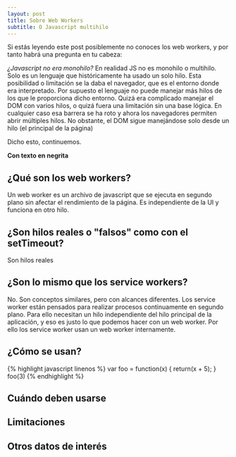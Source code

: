 ```yaml
---
layout: post
title: Sobre Web Workers
subtitle: O Javascript multihilo
---
```


Si estás leyendo este post posiblemente no conoces los web workers, y por tanto habrá una pregunta en tu cabeza:

*¿Javascript no era monohilo?*
En realidad JS no es monohilo o multihilo. Solo es un lenguaje que históricamente ha usado un solo hilo. Esta posibilidad o limitación se la daba el navegador, que es el entorno donde era interpretado. Por supuesto el lenguaje no puede manejar más hilos de los que le proporciona dicho entorno. Quizá era complicado manejar el DOM con varios hilos, o quizá fuera una limitación sin una base lógica. En cualquier caso esa barrera se ha roto y ahora los navegadores permiten abrir múltiples hilos. No obstante, el DOM sigue manejándose solo desde un hilo (el principal de la página)

Dicho esto, continuemos.

**Con texto en negrita**

## ¿Qué son los web workers?
Un web worker es un archivo de javascript que se ejecuta en segundo plano sin afectar el rendimiento de la página. Es independiente de la UI y funciona en otro hilo.

## ¿Son hilos reales o "falsos" como con el setTimeout?
Son hilos reales

## ¿Son lo mismo que los service workers?
No. Son conceptos similares, pero con alcances diferentes. Los service worker están pensados para realizar procesos continuamente en segundo plano. Para ello necesitan un hilo independiente del hilo principal de la aplicación, y eso es justo lo que podemos hacer con un web worker. Por ello los service worker usan un web worker internamente. 

## ¿Cómo se usan?
{% highlight javascript linenos %}
var foo = function(x) {
  return(x + 5);
}
foo(3)
{% endhighlight %}

## Cuándo deben usarse

## Limitaciones

## Otros datos de interés
